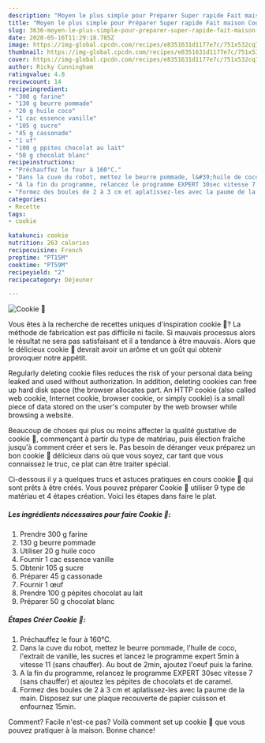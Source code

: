 ```yaml
---
description: "Moyen le plus simple pour Préparer Super rapide Fait maison Cookie 🍪"
title: "Moyen le plus simple pour Préparer Super rapide Fait maison Cookie 🍪"
slug: 3636-moyen-le-plus-simple-pour-preparer-super-rapide-fait-maison-cookie
date: 2020-05-16T11:29:18.785Z
image: https://img-global.cpcdn.com/recipes/e8351631d1177e7c/751x532cq70/cookie-🍪-photo-principale-de-la-recette.jpg
thumbnail: https://img-global.cpcdn.com/recipes/e8351631d1177e7c/751x532cq70/cookie-🍪-photo-principale-de-la-recette.jpg
cover: https://img-global.cpcdn.com/recipes/e8351631d1177e7c/751x532cq70/cookie-🍪-photo-principale-de-la-recette.jpg
author: Ricky Cunningham
ratingvalue: 4.8
reviewcount: 14
recipeingredient:
- "300 g farine"
- "130 g beurre pommade"
- "20 g huile coco"
- "1 cac essence vanille"
- "105 g sucre"
- "45 g cassonade"
- "1 uf"
- "100 g ppites chocolat au lait"
- "50 g chocolat blanc"
recipeinstructions:
- "Préchauffez le four à 160°C."
- "Dans la cuve du robot, mettez le beurre pommade, l&#39;huile de coco, l&#39;extrait de vanille, les sucres et lancez le programme expert 5min à vitesse 11 (sans chauffer). Au bout de 2min, ajoutez l&#39;oeuf puis la farine."
- "A la fin du programme, relancez le programme EXPERT 30sec vitesse 7 (sans chauffer) et ajoutez les pépites de chocolats et de caramel."
- "Formez des boules de 2 à 3 cm et aplatissez-les avec la paume de la main. Disposez sur une plaque recouverte de papier cuisson et enfournez 15min."
categories:
- Recette
tags:
- cookie

katakunci: cookie 
nutrition: 263 calories
recipecuisine: French
preptime: "PT15M"
cooktime: "PT59M"
recipeyield: "2"
recipecategory: Déjeuner

---
```



![Cookie 🍪](https://img-global.cpcdn.com/recipes/e8351631d1177e7c/751x532cq70/cookie-🍪-photo-principale-de-la-recette.jpg)

Vous êtes à la recherche de recettes uniques d'inspiration cookie 🍪? La méthode de fabrication est pas difficile ni facile. Si mauvais processus alors le résultat ne sera pas satisfaisant et il a tendance à être mauvais. Alors que le délicieux cookie 🍪 devrait avoir un arôme et un goût qui obtenir provoquer notre appétit.

Regularly deleting cookie files reduces the risk of your personal data being leaked and used without authorization. In addition, deleting cookies can free up hard disk space (the browser allocates part. An HTTP cookie (also called web cookie, Internet cookie, browser cookie, or simply cookie) is a small piece of data stored on the user&#39;s computer by the web browser while browsing a website.

Beaucoup de choses qui plus ou moins affecter la qualité gustative de cookie 🍪, commençant à partir du type de matériau, puis élection fraîche jusqu'à comment créer et sers le. Pas besoin de déranger veux préparez un bon cookie 🍪 délicieux dans où que vous soyez, car tant que vous connaissez le truc, ce plat can être traiter spécial.


Ci-dessous il y a quelques trucs et astuces pratiques en cours cookie 🍪 qui sont prêts à être créés. Vous pouvez préparer Cookie 🍪 utiliser 9 type de matériau et 4 étapes création. Voici les étapes dans faire le plat.

<!--inarticleads1-->

##### Les ingrédients nécessaires pour faire Cookie 🍪:

1. Prendre 300 g farine
1.  130 g beurre pommade
1. Utiliser 20 g huile coco
1. Fournir 1 cac essence vanille
1. Obtenir 105 g sucre
1. Préparer 45 g cassonade
1. Fournir 1 œuf
1. Prendre 100 g pépites chocolat au lait
1. Préparer 50 g chocolat blanc




<!--inarticleads2-->

##### Étapes Créer Cookie 🍪:

1. Préchauffez le four à 160°C.
1. Dans la cuve du robot, mettez le beurre pommade, l&#39;huile de coco, l&#39;extrait de vanille, les sucres et lancez le programme expert 5min à vitesse 11 (sans chauffer). Au bout de 2min, ajoutez l&#39;oeuf puis la farine.
1. A la fin du programme, relancez le programme EXPERT 30sec vitesse 7 (sans chauffer) et ajoutez les pépites de chocolats et de caramel.
1. Formez des boules de 2 à 3 cm et aplatissez-les avec la paume de la main. Disposez sur une plaque recouverte de papier cuisson et enfournez 15min.





Comment? Facile n'est-ce pas? Voilà comment set up cookie 🍪 que vous pouvez pratiquer à la maison. Bonne chance!
